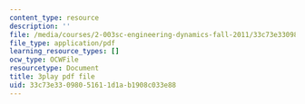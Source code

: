 ```yaml
---
content_type: resource
description: ''
file: /media/courses/2-003sc-engineering-dynamics-fall-2011/33c73e33098051611d1ab1908c033e88_fK9AGvLf3yw.pdf
file_type: application/pdf
learning_resource_types: []
ocw_type: OCWFile
resourcetype: Document
title: 3play pdf file
uid: 33c73e33-0980-5161-1d1a-b1908c033e88
---
```

